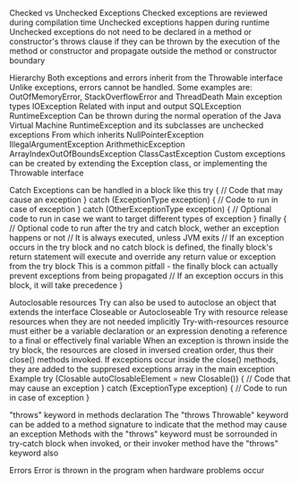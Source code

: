 Checked vs Unchecked Exceptions
  Checked exceptions are reviewed during compilation time
  Unchecked exceptions happen during runtime
    Unchecked exceptions do not need to be declared in a method or constructor's throws clause 
      if they can be thrown by the execution of the method or constructor and propagate outside the method or constructor boundary

Hierarchy 
  Both exceptions and errors inherit from the Throwable interface
  Unlike exceptions, errors cannot be handled. Some examples are: OutOfMemoryError, StackOverflowError and ThreadDeath
  Main exception types
    IOException
      Related with input and output
    SQLException
    RuntimeException
      Can be thrown during the normal operation of the Java Virtual Machine
      RuntimeException and its subclasses are unchecked exceptions
      From which inherits 
        NullPointerException
        IllegalArgumentException
        ArithmethicException
        ArrayIndexOutOfBoundsException
        ClassCastException
  Custom exceptions can be created by extending the Exception class, or implementing the Throwable interface

Catch
  Exceptions can be handled in a block like this
    try {
      // Code that may cause an exception
    } catch (ExceptionType exception) {
      // Code to run in case of exception
    } catch (OtherExceptionType exception) {
      // Optional code to run in case we want to target different types of exception
    } finally {
      // Optional code to run after the try and catch block, wether an exception happens or not
      // It is always executed, unless JVM exits
      // If an exception occurs in the try block and no catch block is defined, 
            the finally block's return statement will execute and override any return value or exception from the try block
            This is a common pitfall - the finally block can actually prevent exceptions from being propagated
      // If an exception occurs in this block, it will take precedence
    }

Autoclosable resources
  Try can also be used to autoclose an object that extends the interface Closeable or Autocloseable
  Try with resource release resources when they are not needed implicitly
  Try-with-resources resource must either be a variable declaration 
    or an expression denoting a reference to a final or effectively final variable
  When an exception is thrown inside the try block, 
    the resources are closed in inversed creation order, thus their close() methods invoked.
    If exceptions occur inside the close() methods, they are added to the suppresed exceptions array in the main exception
  Example
    try (Closable autoClosableElement = new Closable()) {
      // Code that may cause an exception
    } catch (ExceptionType exception) {
      // Code to run in case of exception
    }

"throws" keyword in methods declaration
  The "throws Throwable" keyword can be added to a method signature to indicate that the method may cause an exception
  Methods with the "throws" keyword must be sorrounded in try-catch block when invoked, 
    or their invoker method have the "throws" keyword also 

Errors
  Error is thrown in the program when hardware problems occur